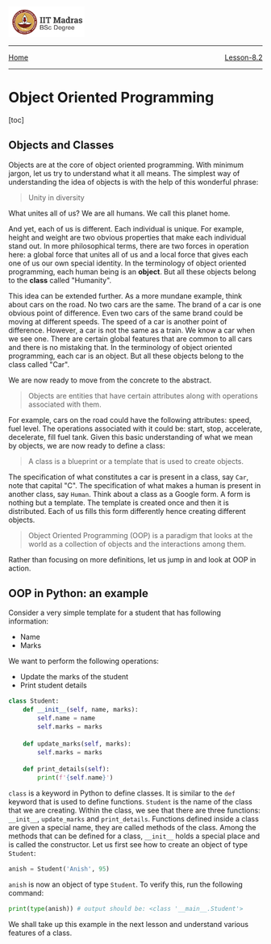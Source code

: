 <img src="../assets/images/logo.png" width=30% />

<hr>
<span style="display:flex; justify-content: space-between;">
	<a href="../index.html">Home</a> <a href="../chapter-8/lesson-8.2.html">Lesson-8.2</a> 
</span> 
<hr>

# Object Oriented Programming

[toc]

## Objects and Classes

Objects are at the core of object oriented programming. With minimum jargon, let us try to understand what it all means. The simplest way of understanding the idea of objects is with the help of this wonderful phrase:

> Unity in diversity

What unites all of us? We are all humans. We call this planet home.

And yet, each of us is different. Each individual is unique. For example, height and weight are two obvious properties that make each individual stand out. In more philosophical terms, there are two forces in operation here: a global force that unites all of us and a local force that gives each one of us our own special identity. In the terminology of object oriented programming, each human being is an **object**. But all these objects belong to the **class** called "Humanity".

This idea can be extended further. As a more mundane example, think about cars on the road. No two cars are the same. The brand of a car is one obvious point of difference. Even two cars of the same brand could be moving at different speeds. The speed of a car is another point of difference. However, a car is not the same as a train. We know a car when we see one. There are certain global features that are common to all cars and there is no mistaking that. In the terminology of object oriented programming, each car is an object. But all these objects belong to the class called "Car".

We are now ready to move from the concrete to the abstract.

> Objects are entities that have certain attributes along with operations associated with them. 

For example, cars on the road could have the following attributes: speed, fuel level. The operations associated with it could be: start, stop, accelerate, decelerate, fill fuel tank. Given this basic understanding of what we mean by objects, we are now ready to define a class:

> A class is a blueprint or a template that is used to create objects.

The specification of what constitutes a car is present in a class, say `Car`, note that capital "C". The specification of what makes a human is present in another class, say `Human`. Think about a class as a Google form. A form is nothing but a template. The template is created once and then it is distributed. Each of us fills this form differently hence creating different objects.

> Object Oriented Programming (OOP) is a paradigm that looks at the world as a collection of objects and the interactions among them. 

Rather than focusing on more definitions, let us jump in and look at OOP in action.



## OOP in Python: an example

Consider a very simple template for a student that has following information:

- Name
- Marks

We want to perform the following operations:

- Update the marks of the student
- Print student details

```python
class Student:
    def __init__(self, name, marks):
        self.name = name
    	self.marks = marks
           
    def update_marks(self, marks):
        self.marks = marks
        
    def print_details(self):
        print(f'{self.name}')
```

`class` is a keyword in Python to define classes. It is similar to the `def` keyword that is used to define functions. `Student` is the name of the class that we are creating. Within the class, we see that there are three functions: `__init__`, `update_marks` and `print_details`. Functions defined inside a class are given a special name, they are called methods of the class. Among the methods that can be defined for a class, `__init__` holds a special place and is called the constructor. Let us first see how to create an object of type `Student`:

```python
anish = Student('Anish', 95)
```

`anish` is now an object of type `Student`. To verify this, run the following command:

```python
print(type(anish)) # output should be: <class '__main__.Student'>
```

We shall take up this example in the next lesson and understand various features of a class.
